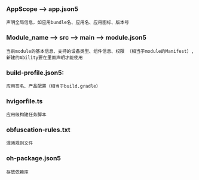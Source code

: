 ### AppScope --> app.json5
    声明全局信息，如应用bundle名、应用名、应用图标、版本号

### Module_name --> src --> main --> module.json5
    当前module的基本信息、支持的设备类型、组件信息、权限 （相当于module的Manifest）,新建的Ability要在里面声明才能使用

### build-profile.json5:
    应用签名、产品配置（相当于build.gradle）

### hvigorfile.ts
    应用级构建任务脚本

### obfuscation-rules.txt
    混淆规则文件

### oh-package.json5
    存放依赖库